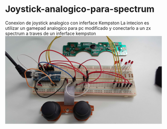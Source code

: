 # Joystick-analogico-para-spectrum
Conexion de joystick analogico con inferface Kempston
 La intecion es utilizar un gamepad analogico para pc modificado y conectarlo a un zx spectrum
 a traves de un inferface kempston
<img src=https://github.com/stormbytes1970/Joystick-analogico-para-spectrum/blob/master/20161030_163259.jpg/>
